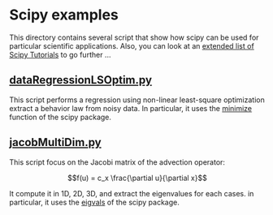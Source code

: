 # Scipy examples

This directory contains several script that show how scipy can be used for particular scientific applications.
Also, you can look at an [extended list of Scipy Tutorials](https://docs.scipy.org/doc/scipy/reference/tutorial/) to go further ...

## [dataRegressionLSOptim.py](dataRegressionLSOptim.py)

This script performs a regression using non-linear least-square optimization extract a behavior law from noisy data.
In particular, it uses the [minimize](https://docs.scipy.org/doc/scipy/reference/generated/scipy.optimize.minimize.html) function of the scipy package.

## [jacobMultiDim.py](jacobMultiDim.py)

This script focus on the Jacobi matrix of the advection operator:

```math
f(u) = c_x \frac{\partial u}{\partial x}
```

It compute it in 1D, 2D, 3D, and extract the eigenvalues for each cases.
in particular, it uses the [eigvals](https://docs.scipy.org/doc/scipy/reference/generated/scipy.linalg.eigvals.html) of the scipy package.